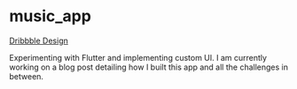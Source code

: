 # music_app

[Dribbble Design](https://dribbble.com/shots/14141945-Media-Player)

Experimenting with Flutter and implementing custom UI. I am currently working on a blog post detailing
how I built this app and all the challenges in between.
